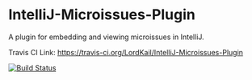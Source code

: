# IntelliJ-Microissues-Plugin
A plugin for embedding and viewing microissues in IntelliJ.

Travis CI Link:
https://travis-ci.org/LordKail/IntelliJ-Microissues-Plugin

[![Build Status](https://travis-ci.org/LordKail/IntelliJ-Microissues-Plugin.svg?branch=master)](https://travis-ci.org/LordKail/IntelliJ-Microissues-Plugin)
